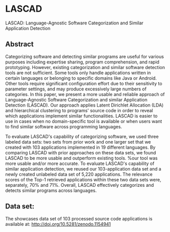 # LASCAD
LASCAD: Language-Agnostic Software Categorization and Similar Application Detection


## Abstract
Categorizing software and detecting similar programs are useful for various purposes including expertise sharing, program comprehension, and rapid prototyping.
However, existing categorization and similar software detection tools are not sufficient.
Some tools only handle applications written in certain languages or belonging to specific domains like Java or Android.
Other tools require significant configuration effort due to their sensitivity to parameter settings, and may produce excessively large numbers of categories.
In this paper, we present a more usable and reliable approach of Language-Agnostic Software Categorization and similar Application Detection (LASCAD). Our approach applies Latent Dirichlet Allocation (LDA) and hierarchical clustering to programs' source code in order to reveal which applications implement similar functionalities.
LASCAD is easier to use in cases when no domain-specific tool is available or when users want to find similar software across programming languages.

To evaluate LASCAD's capability of categorizing software, we used three labeled data sets: two sets from prior work and one larger set that we created with 103 applications implemented in 19 different languages.
By comparing LASCAD with prior approaches on these data sets, we found LASCAD to be more usable and outperform existing tools.
%our tool was more usable and/or more accurate.
To evaluate LASCAD's capability of similar application detection, we reused our 103-application data set and a newly created unlabeled data set of 5,220 applications.
The relevance scores of the Top-1 retrieved applications within these two data sets were, separately, 70% and 71%.
Overall, LASCAD effectively categorizes and detects similar programs across languages.

## Data set:
The showcases data set of 103 processed source code applications is available at:
http://doi.org/10.5281/zenodo.1154941
